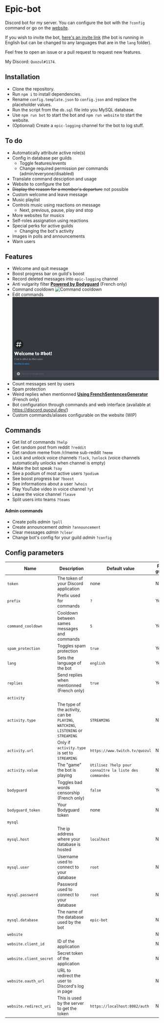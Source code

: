# Epic-bot
Discord bot for my server. You can configure the bot with the `?config` command or go on the [website](https://discord.quozul.dev).

If you wish to invite the bot, [here's an invite link](https://discord.com/oauth2/authorize?client_id=660424710021971988&scope=bot&permissions=8) (the bot is running in English but can be changed to any languages that are in the `lang` folder).

Feel free to open an issue or a pull request to request new features.  

My Discord: `Quozul#1174`.

## Installation
* Clone the repository.
* Run `npm i` to install dependencies.
* Rename `config.template.json` to `config.json` and replace the placeholder values.
* Run the script from the `db.sql` file into you MySQL database.
* Use `npm run bot` to start the bot and `npm run website` to start the website.
* (Optionnal) Create a `epic-logging` channel for the bot to log stuff.

## To do
* Automatically attribute active role(s)
* Config in database per guilds
    * Toggle features/events
    * Change required permission per commands (admin/everyone/disabled)
* Translate command desciption and usage
* Website to configure the bot
* ~~Display the reason for a member's departure~~ not possible
* Custom welcome and leave message
* Music playlist
* Controls music using reactions on message
    *  Next, previous, pause, play and stop
* More websites for musics
* Self-roles assignation using reactions
* Special perks for active guilds
    * Changing the bot's activity
* Images in polls and announcements
* Warn users

## Features
* Welcome and quit message
* Boost progress bar on guild's boost
* Record deleted messages into `epic-logging` channel
* Anti vulgarity filter **[Powered by Bodyguard](https://developers.bodyguard.ai/)** (French only)
* Command cooldown ![Command cooldown](assets/cooldown.gif)
* Edit commands ![Command cooldown](assets/edit_command.gif)
* Count messages sent by users
* Spam protection
* Weird replies when mentionned **[Using FrenchSentencesGenerator](https://github.com/Klemek/FrenchSentencesGenerator)** (French only)
* Bot configuration through commands and web interface (available at https://discord.quozul.dev/)
* Custom commands/aliases configurable on the website (WIP)

## Commands
* Get list of commands `?help`
* Get random post from reddit `?reddit`
* Get random meme from /r/meme sub-reddit `?meme`
* Lock and unlock voice channels `?lock`, `?unlock` (voice channels automatically unlocks when channel is empty)
* Make the bot speak `?say`
* See a podium of most active users `?podium`
* See boost progress bar `?boost`
* See informations about a user `?whois`
* Play YouTube video in voice channel `?yt`
* Leave the voice channel `?leave`
* Split users into teams `?teams`

#### Admin commands
* Create polls *admin* `?poll`
* Create announcement *admin* `?announcement`
* Clear messages *admin* `?clear`
* Change bot's config for your guild *admin* `?config`

## Config parameters
Name | Description | Default value | Per guild
--- | --- | --- | ---
`token` | The token of your Discord application | none | No
`prefix` | Prefix used for commands | `?` | Yes
`command_cooldown` | Cooldown between sames messages and commands | `5` | Yes
`spam_protection` | Toggles spam protection | `true` | Yes
`lang` | Sets the language of the bot | `english` | Yes
`replies` | Send replies when mentionned (French only) | `true` | Yes
`activity` | |
`activity.type` | The type of the activity, can be `PLAYING`, `WATCHING`, `LISTENING` or `STREAMING` | `STREAMING` | No
`activity.url` | Only if `activity.type` is set to `STREAMING` | `https://www.twitch.tv/quozul` | No
`activity.value` | The "game" the bot is playing | `Utilisez ?help pour connaître la liste des commandes` | No
`bodyguard` | Toggles bad words censorship (French only) | `false` | Yes
`bodyguard_token` | Your Bodyguard token | none | No
`mysql` | |
`mysql.host` | The ip address where your database is hosted | `localhost` | No
`mysql.user` | Username used to connect to your database | `root` | No
`mysql.password` | Password used to connect to your database | `root` | No
`mysql.database` | The name of the database used by the bot | `epic-bot` | No
`website` | | | No
`website.client_id` | ID of the application | | No
`website.client_secret` | Secret token of the application | | No
`website.oauth_url` | URL to redirect the user to Discord's log in page | | No
`website.redirect_uri` | This is used by the server to get the token | `https://localhost:8082/auth` | No